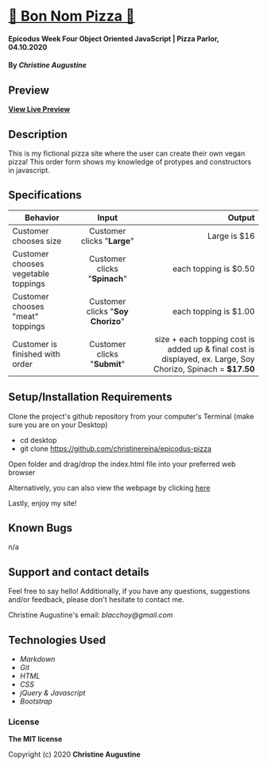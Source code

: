 # [ 🍕 Bon Nom Pizza 🍕](https://christinereina.github.io/epicodus-pizza/)

#### Epicodus Week Four Object Oriented JavaScript | Pizza Parlor, 04.10.2020

#### By _**Christine Augustine**_

## Preview

<!-- ![Landing Page Preview](./img/livepreview.png) -->

**[View Live Preview](https://christinereina.github.io/epicodus-pizza/)**

## Description

This is my fictional pizza site where the user can create their own vegan pizza! This order form shows my knowledge of protypes and constructors in javascript.

## Specifications

| Behavior       | Input         | Output  |
| ------------- |:-------------:| -----:|
| Customer chooses size | Customer clicks "**Large**" | Large is $16|
| Customer chooses vegetable toppings | Customer clicks "**Spinach**" | each topping is $0.50|
| Customer chooses "meat" toppings | Customer clicks "**Soy Chorizo**" | each topping is $1.00|
| Customer is finished with order| Customer clicks "**Submit**" | size + each topping cost is added up & final cost is displayed, ex. Large, Soy Chorizo, Spinach = **$17.50**|


## Setup/Installation Requirements

Clone the project's github repository from your computer's Terminal (make sure you are on your Desktop)

* cd desktop
* git clone https://github.com/christinereina/epicodus-pizza

Open folder and drag/drop the index.html file into your preferred web browser

Alternatively, you can also view the webpage by clicking [here](https://christinereina.github.io/epicodus-pizza/)

Lastly, enjoy my site!

## Known Bugs

n/a

## Support and contact details

Feel free to say hello! Additionally, if you have any questions, suggestions and/or feedback, please don't hesitate to contact me.

Christine Augustine's email:
_blacchoy@gmail.com_

## Technologies Used

* _Markdown_
* _Git_
* _HTML_
* _CSS_
* _jQuery & Javascript_
* _Bootstrap_  

### License

**The MIT license**

Copyright (c) 2020 **Christine Augustine**